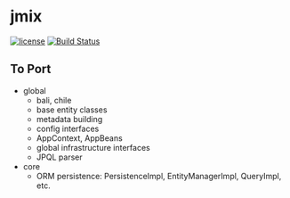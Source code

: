 # jmix

<p>
<a href="http://www.apache.org/licenses/LICENSE-2.0"><img src="https://img.shields.io/badge/license-Apache%20License%202.0-blue.svg?style=flat" alt="license" title=""></a>
<a href="https://travis-ci.org/jmix-framework/jmix"><img src="https://travis-ci.org/jmix-framework/jmix.svg?branch=master" alt="Build Status" title=""></a>
</p>

## To Port

* global
  * bali, chile
  * base entity classes
  * metadata building
  * config interfaces
  * AppContext, AppBeans
  * global infrastructure interfaces
  * JPQL parser
* core
  * ORM persistence: PersistenceImpl, EntityManagerImpl, QueryImpl, etc.
